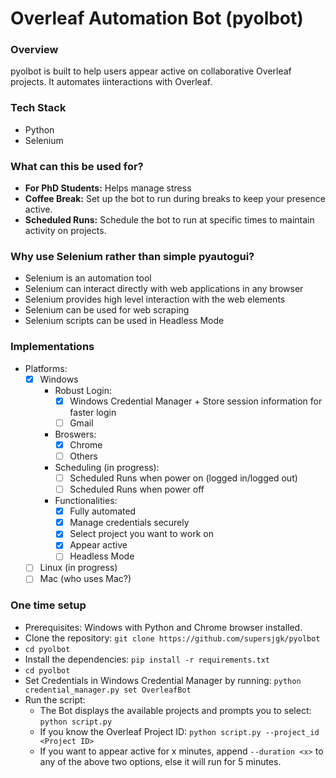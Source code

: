 # Overleaf Automation Bot (pyolbot)

### Overview
pyolbot is built to help users appear active on collaborative Overleaf projects. It automates iinteractions with Overleaf.

### Tech Stack
- Python
- Selenium

### What can this be used for?
- **For PhD Students:** Helps manage stress
- **Coffee Break:** Set up the bot to run during breaks to keep your presence active.
- **Scheduled Runs:** Schedule the bot to run at specific times to maintain activity on projects.

### Why use Selenium rather than simple pyautogui?
- Selenium is an automation tool
- Selenium can interact directly with web applications in any browser
- Selenium provides high level interaction with the web elements
- Selenium can be used for web scraping
- Selenium scripts can be used in Headless Mode

### Implementations
- Platforms:
    - [x] Windows
        - Robust Login:
            - [x] Windows Credential Manager + Store session information for faster login
            - [ ] Gmail
        - Broswers:
            - [x] Chrome
            - [ ] Others
        - Scheduling (in progress):
            - [ ] Scheduled Runs when power on (logged in/logged out)
            - [ ] Scheduled Runs when power off
        - Functionalities:
            - [x] Fully automated
            - [x] Manage credentials securely
            - [x] Select project you want to work on
            - [x] Appear active
            - [ ] Headless Mode
    - [ ] Linux (in progress)
    - [ ] Mac (who uses Mac?)

### One time setup
- Prerequisites: Windows with Python and Chrome browser installed.
- Clone the repository: `git clone https://github.com/supersjgk/pyolbot`
- `cd pyolbot`
- Install the dependencies: `pip install -r requirements.txt`
- `cd pyolbot`
- Set Credentials in Windows Credential Manager by running: `python credential_manager.py set OverleafBot`
- Run the script: 
    - The Bot displays the available projects and prompts you to select: `python script.py` 
    - If you know the Overleaf Project ID: `python script.py --project_id <Project ID>`
    - If you want to appear active for x minutes, append `--duration <x>` to any of the above two options, else it will run for 5 minutes.